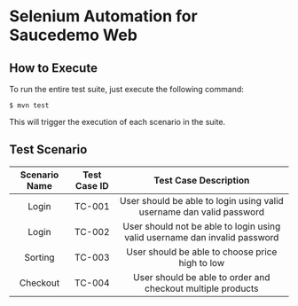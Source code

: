 # Selenium Automation for Saucedemo Web
## How to Execute
To run the entire test suite, just execute the following command:
```
$ mvn test
```
This will trigger the execution of each scenario in the suite.

## Test Scenario

| Scenario Name | Test Case ID| Test Case Description |
| :---: | :---: | :---: |
| Login | TC-001 | User should be able to login using valid username dan valid password | 
| Login | TC-002 | User should not be able to login using valid username dan invalid password | 
| Sorting | TC-003 | User should be able to choose price high to low | 
| Checkout | TC-004| User should be able to order and checkout multiple products | 




